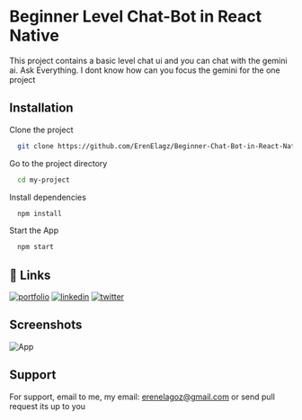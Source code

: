 
# Beginner Level Chat-Bot in React Native

This project contains a basic level chat ui and you can chat with the gemini ai. 
Ask Everything. I dont know how can you focus the gemini for the one project 

## Installation

Clone the project

```bash
  git clone https://github.com/ErenElagz/Beginner-Chat-Bot-in-React-Native-Gemini
```

Go to the project directory

```bash
  cd my-project
```

Install dependencies

```bash
  npm install
```

Start the App

```bash
  npm start
```


## 🔗 Links
[![portfolio](https://img.shields.io/badge/my_portfolio-000?style=for-the-badge&logo=ko-fi&logoColor=white)](https://katherineoelsner.com/erenelagz)
[![linkedin](https://img.shields.io/badge/linkedin-0A66C2?style=for-the-badge&logo=linkedin&logoColor=white)](https://www.linkedin.com/erenelagz)
[![twitter](https://img.shields.io/badge/twitter-1DA1F2?style=for-the-badge&logo=twitter&logoColor=white)](https://twitter.com/erenelagz)


## Screenshots
![App](https://github.com/ErenElagz/Beginner-Chat-Bot-in-React-Native-Gemini/assets/125195062/133c8b9a-b430-4877-b5be-a9cd41fe33ee)


## Support

For support, email to me, my email: erenelagoz@gmail.com or send pull request its up to you

